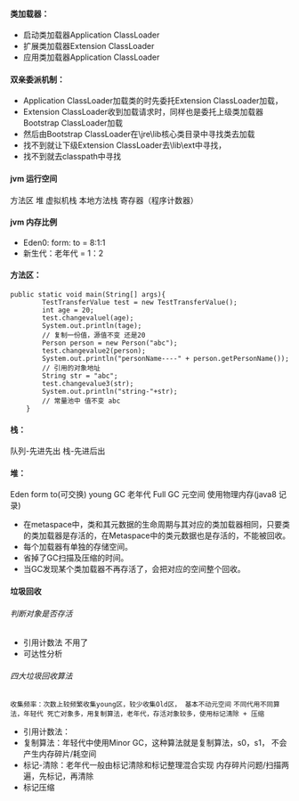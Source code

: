 #### 类加载器：
- 启动类加载器Application ClassLoader
- 扩展类加载器Extension ClassLoader
- 应用类加载器Application ClassLoader

#### 双亲委派机制：
- Application ClassLoader加载类的时先委托Extension ClassLoader加载，
- Extension ClassLoader收到加载请求时，同样也是委托上级类加载器Bootstrap ClassLoader加载
- 然后由Bootstrap ClassLoader在\jre\lib核心类目录中寻找类去加载
- 找不到就让下级Extension ClassLoader去\lib\ext中寻找，
- 找不到就去classpath中寻找



#### jvm 运行空间
方法区 堆 虚拟机栈 本地方法栈 寄存器（程序计数器）
#### jvm 内存比例
- Eden0: form: to = 8:1:1
- 新生代：老年代 = 1：2


#### 方法区：

```
public static void main(String[] args){
        TestTransferValue test = new TestTransferValue();
        int age = 20;
        test.changevaluel(age);
        System.out.println(tage);
        // 复制一份值，源值不变 还是20
        Person person = new Person("abc");
        test.changevalue2(person);
        System.out.println("personName----" + person.getPersonName());
        // 引用的对象地址 
        String str = "abc";
        test.changevalue3(str);
        System.out.println("string-"+str);
        // 常量池中 值不变 abc
    }
```

#### 栈：
队列-先进先出
栈-先进后出

#### 堆：
Eden form to(可交换) young GC
老年代     Full GC
元空间 使用物理内存(java8 记录)
- 在metaspace中，类和其元数据的生命周期与其对应的类加载器相同，只要类的类加载器是存活的，在Metaspace中的类元数据也是存活的，不能被回收。
- 每个加载器有单独的存储空间。
- 省掉了GC扫描及压缩的时间。
- 当GC发现某个类加载器不再存活了，会把对应的空间整个回收。

#### 垃圾回收
###### 判断对象是否存活
- 引用计数法 不用了
- 可达性分析
###### 四大垃圾回收算法
`收集频率：次数上较频繁收集young区，较少收集Old区， 基本不动元空间`
`不同代用不同算法，年轻代 死亡对象多，用复制算法，老年代，存活对象较多，使用标记清除 + 压缩`
- 引用计数法：
- 复制算法：年轻代中使用Minor GC，这种算法就是复制算法，s0，s1， 不会产生内存碎片/耗空间
- 标记-清除：老年代一般由标记清除和标记整理混合实现
        内存碎片问题/扫描两遍，先标记，再清除
- 标记压缩
